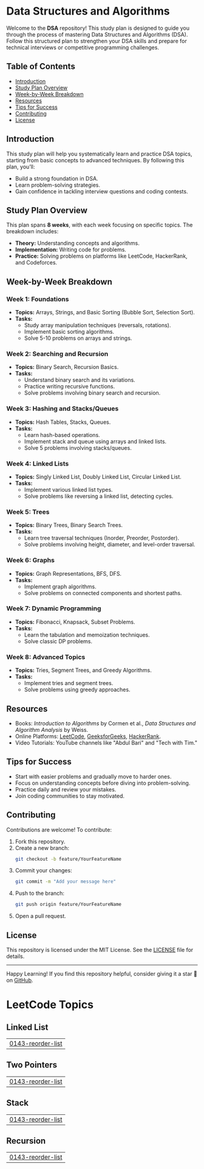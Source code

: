 # Data Structures and Algorithms

Welcome to the **DSA** repository! This study plan is designed to guide you through the process of mastering Data Structures and Algorithms (DSA). Follow this structured plan to strengthen your DSA skills and prepare for technical interviews or competitive programming challenges.

## Table of Contents
- [Introduction](#introduction)
- [Study Plan Overview](#study-plan-overview)
- [Week-by-Week Breakdown](#week-by-week-breakdown)
- [Resources](#resources)
- [Tips for Success](#tips-for-success)
- [Contributing](#contributing)
- [License](#license)

## Introduction
This study plan will help you systematically learn and practice DSA topics, starting from basic concepts to advanced techniques. By following this plan, you’ll:
- Build a strong foundation in DSA.
- Learn problem-solving strategies.
- Gain confidence in tackling interview questions and coding contests.

## Study Plan Overview
This plan spans **8 weeks**, with each week focusing on specific topics. The breakdown includes:
- **Theory:** Understanding concepts and algorithms.
- **Implementation:** Writing code for problems.
- **Practice:** Solving problems on platforms like LeetCode, HackerRank, and Codeforces.

## Week-by-Week Breakdown

### Week 1: Foundations
- **Topics:** Arrays, Strings, and Basic Sorting (Bubble Sort, Selection Sort).
- **Tasks:**
  - Study array manipulation techniques (reversals, rotations).
  - Implement basic sorting algorithms.
  - Solve 5-10 problems on arrays and strings.

### Week 2: Searching and Recursion
- **Topics:** Binary Search, Recursion Basics.
- **Tasks:**
  - Understand binary search and its variations.
  - Practice writing recursive functions.
  - Solve problems involving binary search and recursion.

### Week 3: Hashing and Stacks/Queues
- **Topics:** Hash Tables, Stacks, Queues.
- **Tasks:**
  - Learn hash-based operations.
  - Implement stack and queue using arrays and linked lists.
  - Solve 5 problems involving stacks/queues.

### Week 4: Linked Lists
- **Topics:** Singly Linked List, Doubly Linked List, Circular Linked List.
- **Tasks:**
  - Implement various linked list types.
  - Solve problems like reversing a linked list, detecting cycles.

### Week 5: Trees
- **Topics:** Binary Trees, Binary Search Trees.
- **Tasks:**
  - Learn tree traversal techniques (Inorder, Preorder, Postorder).
  - Solve problems involving height, diameter, and level-order traversal.

### Week 6: Graphs
- **Topics:** Graph Representations, BFS, DFS.
- **Tasks:**
  - Implement graph algorithms.
  - Solve problems on connected components and shortest paths.

### Week 7: Dynamic Programming
- **Topics:** Fibonacci, Knapsack, Subset Problems.
- **Tasks:**
  - Learn the tabulation and memoization techniques.
  - Solve classic DP problems.

### Week 8: Advanced Topics
- **Topics:** Tries, Segment Trees, and Greedy Algorithms.
- **Tasks:**
  - Implement tries and segment trees.
  - Solve problems using greedy approaches.

## Resources
- Books: *Introduction to Algorithms* by Cormen et al., *Data Structures and Algorithm Analysis* by Weiss.
- Online Platforms: [LeetCode](https://leetcode.com/), [GeeksforGeeks](https://www.geeksforgeeks.org/), [HackerRank](https://www.hackerrank.com/).
- Video Tutorials: YouTube channels like "Abdul Bari" and "Tech with Tim."

## Tips for Success
- Start with easier problems and gradually move to harder ones.
- Focus on understanding concepts before diving into problem-solving.
- Practice daily and review your mistakes.
- Join coding communities to stay motivated.

## Contributing
Contributions are welcome! To contribute:
1. Fork this repository.
2. Create a new branch:
   ```bash
   git checkout -b feature/YourFeatureName
   ```
3. Commit your changes:
   ```bash
   git commit -m "Add your message here"
   ```
4. Push to the branch:
   ```bash
   git push origin feature/YourFeatureName
   ```
5. Open a pull request.

## License
This repository is licensed under the MIT License. See the [LICENSE](LICENSE) file for details.

---

Happy Learning! If you find this repository helpful, consider giving it a star 🌟 on [GitHub](https://github.com/letsmakecakes/DSA).

<!---LeetCode Topics Start-->
# LeetCode Topics
## Linked List
|  |
| ------- |
| [0143-reorder-list](https://github.com/letsmakecakes/DSA/tree/master/0143-reorder-list) |
## Two Pointers
|  |
| ------- |
| [0143-reorder-list](https://github.com/letsmakecakes/DSA/tree/master/0143-reorder-list) |
## Stack
|  |
| ------- |
| [0143-reorder-list](https://github.com/letsmakecakes/DSA/tree/master/0143-reorder-list) |
## Recursion
|  |
| ------- |
| [0143-reorder-list](https://github.com/letsmakecakes/DSA/tree/master/0143-reorder-list) |
<!---LeetCode Topics End-->